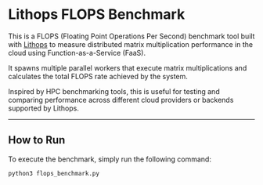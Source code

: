 # Lithops FLOPS Benchmark

This is a FLOPS (Floating Point Operations Per Second) benchmark tool built with [Lithops](https://lithops.cloud/) to measure distributed matrix multiplication performance in the cloud using Function-as-a-Service (FaaS).

It spawns multiple parallel workers that execute matrix multiplications and calculates the total FLOPS rate achieved by the system.

Inspired by HPC benchmarking tools, this is useful for testing and comparing performance across different cloud providers or backends supported by Lithops.

---

## How to Run

To execute the benchmark, simply run the following command:

```bash
python3 flops_benchmark.py
```